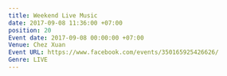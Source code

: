 ```yaml
---
title: Weekend Live Music
date: 2017-09-08 11:36:00 +07:00
position: 20
Event date: 2017-09-08 00:00:00 +07:00
Venue: Chez Xuan
Event URL: https://www.facebook.com/events/350165925426626/
Genre: LIVE
---
```


